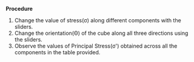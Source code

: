 **Procedure**

1. Change the value of stress(σ) along different components with the sliders.  
2. Change the orientation(Θ) of the cube along all three directions using the sliders.  
3. Observe the values of Principal Stress(σ') obtained across all the components in the table provided.  
